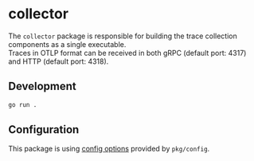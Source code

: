 # collector

The `collector` package is responsible for building the trace collection components as a single executable.  
Traces in OTLP format can be received in both gRPC (default port: 4317) and HTTP (default port: 4318).

## Development

```sh
go run .
```

## Configuration

This package is using [config options](../../pkg/config/README.md) provided by `pkg/config`.
